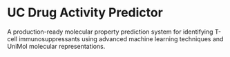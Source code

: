 # UC Drug Activity Predictor

A production-ready molecular property prediction system for identifying T-cell immunosuppressants using advanced machine learning techniques and UniMol molecular representations.
